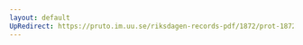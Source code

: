 ```yaml
---
layout: default
UpRedirect: https://pruto.im.uu.se/riksdagen-records-pdf/1872/prot-1872--ak--226/prot-1872--ak--226_001.pdf
---
```

